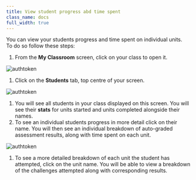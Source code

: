 ```yaml
---
title: View student progress abd time spent
class_name: docs
full_width: true
---
```

You can view your students progress and time spent on individual units.  
To do so follow these steps:

1. From the **My Classroom** screen, click on your class to open it. 
<img alt="authtoken" src="/img/docs/monitor_students/year10class.png" class="simple"/>

1. Click on the **Students** tab, top centre of your screen.
<img alt="authtoken" src="/img/docs/monitor_students/studentstab.png" class="simple"/>

1. You will see all students in your class displayed on this screen. You will see their **stats** for units started and units completed alongside their names. 
1. To see an individual students progress in more detail click on their name. You will then see an individual breakdown of auto-graded assessment results, along with time spent on each unit. 
<img alt="authtoken" src="/img/docs/monitor_students/breakdown.png" class="simple"/>

1. To see a more detailed breakdown of each unit the student has attempted, click on the unit name. You will be able to view a breakdown of the challenges attempted along with corresponding results.
